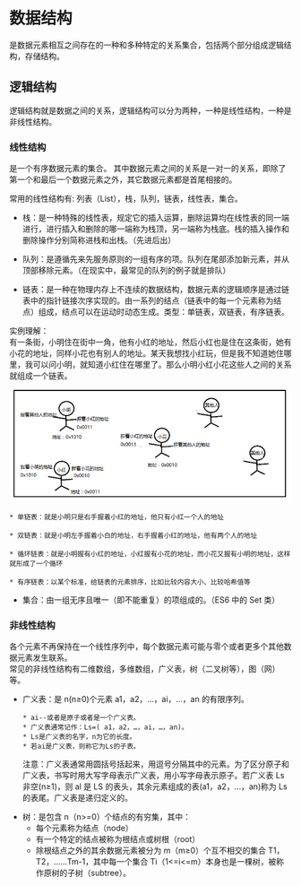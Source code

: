 # 数据结构

是数据元素相互之间存在的一种和多种特定的关系集合，包括两个部分组成逻辑结构，存储结构。

## 逻辑结构

逻辑结构就是数据之间的关系，逻辑结构可以分为两种，一种是线性结构，一种是非线性结构。

### 线性结构

是一个有序数据元素的集合。 其中数据元素之间的关系是一对一的关系，即除了第一个和最后一个数据元素之外，其它数据元素都是首尾相接的。

常用的线性结构有: 列表（List），栈，队列，链表，线性表，集合。

- 栈：是一种特殊的线性表，规定它的插入运算，删除运算均在线性表的同一端进行，进行插入和删除的哪一端称为栈顶，另一端称为栈底。栈的插入操作和删除操作分别简称进栈和出栈。（先进后出）

* 队列：是遵循先来先服务原则的一组有序的项。队列在尾部添加新元素，并从顶部移除元素。（在现实中，最常见的队列的例子就是排队）

* 链表：是一种在物理内存上不连续的数据结构，数据元素的逻辑顺序是通过链表中的指针链接次序实现的。由一系列的结点（链表中的每一个元素称为结点）组成，结点可以在运动时动态生成。类型：单链表，双链表，有序链表。

实例理解：  
 有一条街，小明住在街中一角，他有小红的地址，然后小红也是住在这条街，她有小花的地址，同样小花也有别人的地址。某天我想找小红玩，但是我不知道她住哪里，我可以问小明，就知道小红住在哪里了。那么小明小红小花这些人之间的关系就组成一个链表。

![链表](./images/lianbiao.png)

    * 单链表：就是小明只是右手握着小红的地址，他只有小红一个人的地址

    * 双链表：就是小明左手握着小白的地址，右手握着小红的地址，他有两个人的地址

    * 循环链表：就是小明握有小红的地址，小红握有小花的地址，而小花又握有小明的地址，这样就形成了一个循环

    * 有序链表：以某个标准，给链表的元素排序，比如比较内容大小、比较哈希值等

- 集合：由一组无序且唯一（即不能重复）的项组成的。（ES6 中的 Set 类）

### 非线性结构

各个元素不再保持在一个线性序列中，每个数据元素可能与零个或者更多个其他数据元素发生联系。  
常见的非线性结构有二维数组，多维数组，广义表，树（二叉树等），图（网）等。

- 广义表：是 n(n≥0)个元素 a1，a2，…，ai，…，an 的有限序列。

      * ai--或者是原子或者是一个广义表。
      * 广义表通常记作：Ls=( a1，a2，…，ai，…，an)。
      * Ls是广义表的名字，n为它的长度。
      * 若ai是广义表，则称它为Ls的子表。

  注意：广义表通常用圆括号括起来，用逗号分隔其中的元素。为了区分原子和广义表，书写时用大写字母表示广义表，用小写字母表示原子。若广义表 Ls 非空(n≥1)，则 al 是 LS 的表头，其余元素组成的表(a1，a2，…，an)称为 Ls 的表尾。广义表是递归定义的。

* 树：是包含 n（n>=0）个结点的有穷集，其中：
  - 每个元素称为结点（node）
  - 有一个特定的结点被称为根结点或树根（root）
  - 除根结点之外的其余数据元素被分为 m（m≥0）个互不相交的集合 T1，T2，……Tm-1，其中每一个集合 Ti（1<=i<=m）本身也是一棵树，被称作原树的子树（subtree）。
